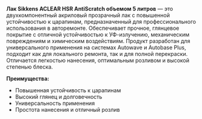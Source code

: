 **Лак Sikkens ACLEAR HSR AntiScratch объемом 5 литров** — это двухкомпонентный акриловый прозрачный лак с повышенной устойчивостью к царапинам, предназначенный для профессионального использования в авторемонте. Обеспечивает прочное, глянцевое покрытие с отличной устойчивостью к УФ-излучению, механическим повреждениям и химическим воздействиям. Продукт разработан для универсального применения на системах Autowave и Autobase Plus, подходит как для локального ремонта, так и для полной перекраски. Отличается легкостью нанесения, оптимальным розливом и высокой степенью блеска.

**Преимущества:**

- Повышенная устойчивость к царапинам
- Высокий глянец и долговечность
- Универсальность применения
- Простота нанесения и отличный розлив
